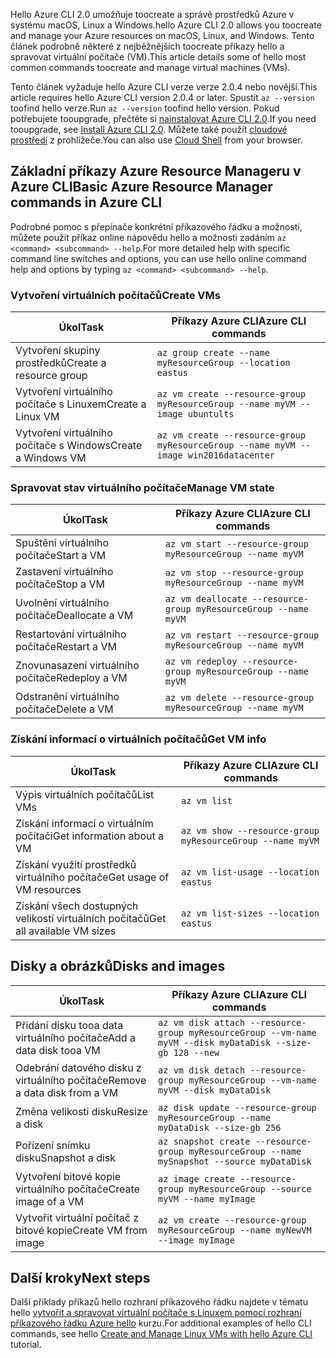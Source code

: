 <span data-ttu-id="a88f4-101">Hello Azure CLI 2.0 umožňuje toocreate a správě prostředků Azure v systému macOS, Linux a Windows.</span><span class="sxs-lookup"><span data-stu-id="a88f4-101">hello Azure CLI 2.0 allows you toocreate and manage your Azure resources on macOS, Linux, and Windows.</span></span> <span data-ttu-id="a88f4-102">Tento článek podrobně některé z nejběžnějších toocreate příkazy hello a spravovat virtuální počítače (VM).</span><span class="sxs-lookup"><span data-stu-id="a88f4-102">This article details some of hello most common commands toocreate and manage virtual machines (VMs).</span></span>

<span data-ttu-id="a88f4-103">Tento článek vyžaduje hello Azure CLI verze verze 2.0.4 nebo novější.</span><span class="sxs-lookup"><span data-stu-id="a88f4-103">This article requires hello Azure CLI version 2.0.4 or later.</span></span> <span data-ttu-id="a88f4-104">Spustit `az --version` toofind hello verze.</span><span class="sxs-lookup"><span data-stu-id="a88f4-104">Run `az --version` toofind hello version.</span></span> <span data-ttu-id="a88f4-105">Pokud potřebujete tooupgrade, přečtěte si [nainstalovat Azure CLI 2.0](/cli/azure/install-azure-cli).</span><span class="sxs-lookup"><span data-stu-id="a88f4-105">If you need tooupgrade, see [Install Azure CLI 2.0](/cli/azure/install-azure-cli).</span></span> <span data-ttu-id="a88f4-106">Můžete také použít [cloudové prostředí](/azure/cloud-shell/quickstart) z prohlížeče.</span><span class="sxs-lookup"><span data-stu-id="a88f4-106">You can also use [Cloud Shell](/azure/cloud-shell/quickstart) from your browser.</span></span>

## <a name="basic-azure-resource-manager-commands-in-azure-cli"></a><span data-ttu-id="a88f4-107">Základní příkazy Azure Resource Manageru v Azure CLI</span><span class="sxs-lookup"><span data-stu-id="a88f4-107">Basic Azure Resource Manager commands in Azure CLI</span></span>
<span data-ttu-id="a88f4-108">Podrobné pomoc s přepínače konkrétní příkazového řádku a možnosti, můžete použít příkaz online nápovědu hello a možnosti zadáním `az <command> <subcommand> --help`.</span><span class="sxs-lookup"><span data-stu-id="a88f4-108">For more detailed help with specific command line switches and options, you can use hello online command help and options by typing `az <command> <subcommand> --help`.</span></span>

### <a name="create-vms"></a><span data-ttu-id="a88f4-109">Vytvoření virtuálních počítačů</span><span class="sxs-lookup"><span data-stu-id="a88f4-109">Create VMs</span></span>
| <span data-ttu-id="a88f4-110">Úkol</span><span class="sxs-lookup"><span data-stu-id="a88f4-110">Task</span></span> | <span data-ttu-id="a88f4-111">Příkazy Azure CLI</span><span class="sxs-lookup"><span data-stu-id="a88f4-111">Azure CLI commands</span></span> |
| --- | --- |
| <span data-ttu-id="a88f4-112">Vytvoření skupiny prostředků</span><span class="sxs-lookup"><span data-stu-id="a88f4-112">Create a resource group</span></span> | `az group create --name myResourceGroup --location eastus` |
| <span data-ttu-id="a88f4-113">Vytvoření virtuálního počítače s Linuxem</span><span class="sxs-lookup"><span data-stu-id="a88f4-113">Create a Linux VM</span></span> | `az vm create --resource-group myResourceGroup --name myVM --image ubuntults` |
| <span data-ttu-id="a88f4-114">Vytvoření virtuálního počítače s Windows</span><span class="sxs-lookup"><span data-stu-id="a88f4-114">Create a Windows VM</span></span> | `az vm create --resource-group myResourceGroup --name myVM --image win2016datacenter` |

### <a name="manage-vm-state"></a><span data-ttu-id="a88f4-115">Spravovat stav virtuálního počítače</span><span class="sxs-lookup"><span data-stu-id="a88f4-115">Manage VM state</span></span>
| <span data-ttu-id="a88f4-116">Úkol</span><span class="sxs-lookup"><span data-stu-id="a88f4-116">Task</span></span> | <span data-ttu-id="a88f4-117">Příkazy Azure CLI</span><span class="sxs-lookup"><span data-stu-id="a88f4-117">Azure CLI commands</span></span> |
| --- | --- |
| <span data-ttu-id="a88f4-118">Spuštění virtuálního počítače</span><span class="sxs-lookup"><span data-stu-id="a88f4-118">Start a VM</span></span> | `az vm start --resource-group myResourceGroup --name myVM` |
| <span data-ttu-id="a88f4-119">Zastavení virtuálního počítače</span><span class="sxs-lookup"><span data-stu-id="a88f4-119">Stop a VM</span></span> | `az vm stop --resource-group myResourceGroup --name myVM` |
| <span data-ttu-id="a88f4-120">Uvolnění virtuálního počítače</span><span class="sxs-lookup"><span data-stu-id="a88f4-120">Deallocate a VM</span></span> | `az vm deallocate --resource-group myResourceGroup --name myVM` |
| <span data-ttu-id="a88f4-121">Restartování virtuálního počítače</span><span class="sxs-lookup"><span data-stu-id="a88f4-121">Restart a VM</span></span> | `az vm restart --resource-group myResourceGroup --name myVM` |
| <span data-ttu-id="a88f4-122">Znovunasazení virtuálního počítače</span><span class="sxs-lookup"><span data-stu-id="a88f4-122">Redeploy a VM</span></span> | `az vm redeploy --resource-group myResourceGroup --name myVM` |
| <span data-ttu-id="a88f4-123">Odstranění virtuálního počítače</span><span class="sxs-lookup"><span data-stu-id="a88f4-123">Delete a VM</span></span> | `az vm delete --resource-group myResourceGroup --name myVM` |

### <a name="get-vm-info"></a><span data-ttu-id="a88f4-124">Získání informací o virtuálních počítačů</span><span class="sxs-lookup"><span data-stu-id="a88f4-124">Get VM info</span></span>
| <span data-ttu-id="a88f4-125">Úkol</span><span class="sxs-lookup"><span data-stu-id="a88f4-125">Task</span></span> | <span data-ttu-id="a88f4-126">Příkazy Azure CLI</span><span class="sxs-lookup"><span data-stu-id="a88f4-126">Azure CLI commands</span></span> |
| --- | --- |
| <span data-ttu-id="a88f4-127">Výpis virtuálních počítačů</span><span class="sxs-lookup"><span data-stu-id="a88f4-127">List VMs</span></span> | `az vm list` |
| <span data-ttu-id="a88f4-128">Získání informací o virtuálním počítači</span><span class="sxs-lookup"><span data-stu-id="a88f4-128">Get information about a VM</span></span> | `az vm show --resource-group myResourceGroup --name myVM` |
| <span data-ttu-id="a88f4-129">Získání využití prostředků virtuálního počítače</span><span class="sxs-lookup"><span data-stu-id="a88f4-129">Get usage of VM resources</span></span> | `az vm list-usage --location eastus` |
| <span data-ttu-id="a88f4-130">Získání všech dostupných velikostí virtuálních počítačů</span><span class="sxs-lookup"><span data-stu-id="a88f4-130">Get all available VM sizes</span></span> | `az vm list-sizes --location eastus` |

## <a name="disks-and-images"></a><span data-ttu-id="a88f4-131">Disky a obrázků</span><span class="sxs-lookup"><span data-stu-id="a88f4-131">Disks and images</span></span>
| <span data-ttu-id="a88f4-132">Úkol</span><span class="sxs-lookup"><span data-stu-id="a88f4-132">Task</span></span> | <span data-ttu-id="a88f4-133">Příkazy Azure CLI</span><span class="sxs-lookup"><span data-stu-id="a88f4-133">Azure CLI commands</span></span> |
| --- | --- |
| <span data-ttu-id="a88f4-134">Přidání disku tooa data virtuálního počítače</span><span class="sxs-lookup"><span data-stu-id="a88f4-134">Add a data disk tooa VM</span></span> | `az vm disk attach --resource-group myResourceGroup --vm-name myVM --disk myDataDisk --size-gb 128 --new ` |
| <span data-ttu-id="a88f4-135">Odebrání datového disku z virtuálního počítače</span><span class="sxs-lookup"><span data-stu-id="a88f4-135">Remove a data disk from a VM</span></span> | `az vm disk detach --resource-group myResourceGroup --vm-name myVM --disk myDataDisk` |
| <span data-ttu-id="a88f4-136">Změna velikosti disku</span><span class="sxs-lookup"><span data-stu-id="a88f4-136">Resize a disk</span></span> | `az disk update --resource-group myResourceGroup --name myDataDisk --size-gb 256` |
| <span data-ttu-id="a88f4-137">Pořízení snímku disku</span><span class="sxs-lookup"><span data-stu-id="a88f4-137">Snapshot a disk</span></span> | `az snapshot create --resource-group myResourceGroup --name mySnapshot --source myDataDisk` |
| <span data-ttu-id="a88f4-138">Vytvoření bitové kopie virtuálního počítače</span><span class="sxs-lookup"><span data-stu-id="a88f4-138">Create image of a VM</span></span> | `az image create --resource-group myResourceGroup --source myVM --name myImage` |
| <span data-ttu-id="a88f4-139">Vytvořit virtuální počítač z bitové kopie</span><span class="sxs-lookup"><span data-stu-id="a88f4-139">Create VM from image</span></span> | `az vm create --resource-group myResourceGroup --name myNewVM --image myImage` |


## <a name="next-steps"></a><span data-ttu-id="a88f4-140">Další kroky</span><span class="sxs-lookup"><span data-stu-id="a88f4-140">Next steps</span></span>
<span data-ttu-id="a88f4-141">Další příklady příkazů hello rozhraní příkazového řádku najdete v tématu hello [vytvořit a spravovat virtuální počítače s Linuxem pomocí rozhraní příkazového řádku Azure hello](../articles/virtual-machines/linux/tutorial-manage-vm.md) kurzu.</span><span class="sxs-lookup"><span data-stu-id="a88f4-141">For additional examples of hello CLI commands, see hello [Create and Manage Linux VMs with hello Azure CLI](../articles/virtual-machines/linux/tutorial-manage-vm.md) tutorial.</span></span>

